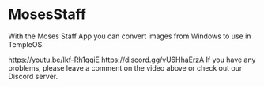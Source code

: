 # MosesStaff
 With the Moses Staff App you can convert images from Windows to use in TempleOS.
 
https://youtu.be/Ikf-Rh1qqiE
https://discord.gg/vU6HhaErzA
If you have any problems, please leave a comment on the video above or check out our Discord server.
